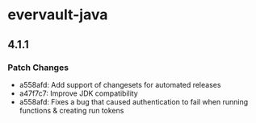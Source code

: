 # evervault-java

## 4.1.1

### Patch Changes

- a558afd: Add support of changesets for automated releases
- a47f7c7: Improve JDK compatibility
- a558afd: Fixes a bug that caused authentication to fail when running functions & creating run tokens

